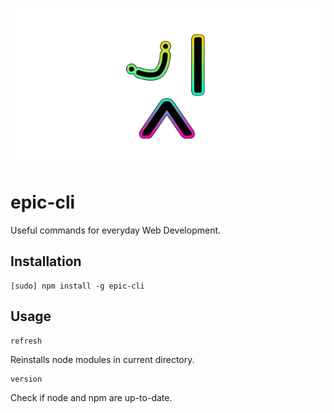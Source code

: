 <p align="center">
  <img src="https://github.com/tobua/epic-cli/raw/main/logo.png" alt="epic-cli">
</p>

# epic-cli

Useful commands for everyday Web Development.

## Installation

```
[sudo] npm install -g epic-cli
```

## Usage

```
refresh
```

Reinstalls node modules in current directory.

```
version
```

Check if node and npm are up-to-date.

